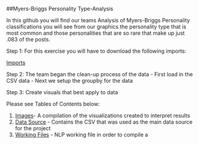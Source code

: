 ##Myers-Briggs Personality Type-Analysis

In this github you will find our teams Analysis of Myers-Briggs Personality classifications you will see from our graphics the personality type that is most common and those personalities that are so rare that make up just .083 of the posts. 

Step 1: For this exercise you will have to download the following imports:

[Imports](https://github.com/eml33530/Project_3/blob/main/PNG%20FIles/imports.PNG)


Step 2: The team began the clean-up process of the data
    - First load in the CSV data 
    - Next we setup the groupby for the data
    
Step 3: Create visuals that best apply to data


Please see Tables of Contents below:

1. [Images](https://github.com/eml33530/Project_3/tree/main/PNG%20FIles)- A compilation of the visualizations created to interpret results
2. [Data Source](https://github.com/eml33530/Project_3/tree/main/Resources) - Contains the CSV that was used as the main data source for the project
3. [Working Files](https://github.com/eml33530/Project_3/tree/main/WorkingVersions) - NLP working file in order to compile a 


